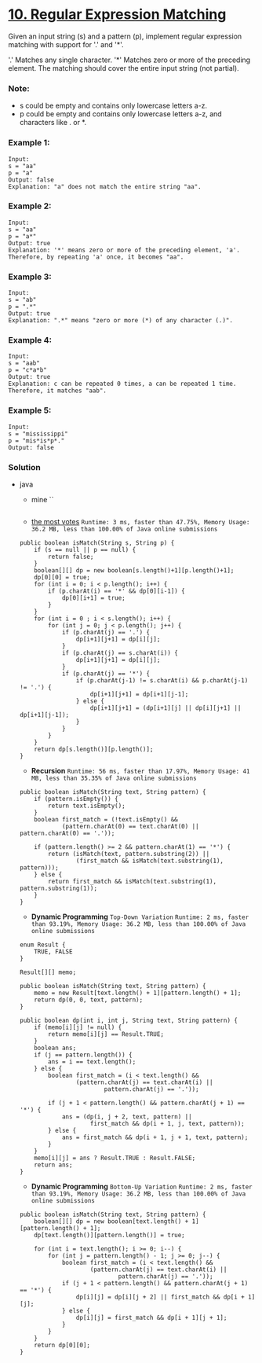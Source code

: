 # [10. Regular Expression Matching](https://leetcode.com/problems/regular-expression-matching/)

Given an input string (s) and a pattern (p), implement regular expression matching with support for '.' and '*'.

'.' Matches any single character.
'*' Matches zero or more of the preceding element.
The matching should cover the entire input string (not partial).

### Note:
* s could be empty and contains only lowercase letters a-z.
* p could be empty and contains only lowercase letters a-z, and characters like . or *.

### Example 1:
```
Input:
s = "aa"
p = "a"
Output: false
Explanation: "a" does not match the entire string "aa".
```

### Example 2:
```
Input:
s = "aa"
p = "a*"
Output: true
Explanation: '*' means zero or more of the preceding element, 'a'. Therefore, by repeating 'a' once, it becomes "aa".
```

### Example 3:
```
Input:
s = "ab"
p = ".*"
Output: true
Explanation: ".*" means "zero or more (*) of any character (.)".
```

### Example 4:
```
Input:
s = "aab"
p = "c*a*b"
Output: true
Explanation: c can be repeated 0 times, a can be repeated 1 time. Therefore, it matches "aab".
```

### Example 5:
```
Input:
s = "mississippi"
p = "mis*is*p*."
Output: false
```

### Solution
* java 
  * mine ``
  ```
  ```
  
  * [the most votes](https://leetcode.com/problems/regular-expression-matching/discuss/5651/Easy-DP-Java-Solution-with-detailed-Explanation) 
  `Runtime: 3 ms, faster than 47.75%, Memory Usage: 36.2 MB, less than 100.00% of Java online submissions`
  ```
  public boolean isMatch(String s, String p) {
      if (s == null || p == null) {
          return false;
      }
      boolean[][] dp = new boolean[s.length()+1][p.length()+1];
      dp[0][0] = true;
      for (int i = 0; i < p.length(); i++) {
          if (p.charAt(i) == '*' && dp[0][i-1]) {
              dp[0][i+1] = true;
          }
      }
      for (int i = 0 ; i < s.length(); i++) {
          for (int j = 0; j < p.length(); j++) {
              if (p.charAt(j) == '.') {
                  dp[i+1][j+1] = dp[i][j];
              }
              if (p.charAt(j) == s.charAt(i)) {
                  dp[i+1][j+1] = dp[i][j];
              }
              if (p.charAt(j) == '*') {
                  if (p.charAt(j-1) != s.charAt(i) && p.charAt(j-1) != '.') {
                      dp[i+1][j+1] = dp[i+1][j-1];
                  } else {
                      dp[i+1][j+1] = (dp[i+1][j] || dp[i][j+1] || dp[i+1][j-1]);
                  }
              }
          }
      }
      return dp[s.length()][p.length()];
  }
  ```
  
  * **Recursion** `Runtime: 56 ms, faster than 17.97%, Memory Usage: 41 MB, less than 35.35% of Java online submissions`
  ```
  public boolean isMatch(String text, String pattern) {
      if (pattern.isEmpty()) {
          return text.isEmpty();
      }
      boolean first_match = (!text.isEmpty() &&
              (pattern.charAt(0) == text.charAt(0) || pattern.charAt(0) == '.'));

      if (pattern.length() >= 2 && pattern.charAt(1) == '*') {
          return (isMatch(text, pattern.substring(2)) ||
                  (first_match && isMatch(text.substring(1), pattern)));
      } else {
          return first_match && isMatch(text.substring(1), pattern.substring(1));
      }
  }
  ```
  
  * **Dynamic Programming** `Top-Down Variation` `Runtime: 2 ms, faster than 93.19%, Memory Usage: 36.2 MB, less than 100.00% of Java online submissions`
  ```
  enum Result {
      TRUE, FALSE
  }

  Result[][] memo;

  public boolean isMatch(String text, String pattern) {
      memo = new Result[text.length() + 1][pattern.length() + 1];
      return dp(0, 0, text, pattern);
  }

  public boolean dp(int i, int j, String text, String pattern) {
      if (memo[i][j] != null) {
          return memo[i][j] == Result.TRUE;
      }
      boolean ans;
      if (j == pattern.length()) {
          ans = i == text.length();
      } else {
          boolean first_match = (i < text.length() &&
                  (pattern.charAt(j) == text.charAt(i) ||
                          pattern.charAt(j) == '.'));

          if (j + 1 < pattern.length() && pattern.charAt(j + 1) == '*') {
              ans = (dp(i, j + 2, text, pattern) ||
                      first_match && dp(i + 1, j, text, pattern));
          } else {
              ans = first_match && dp(i + 1, j + 1, text, pattern);
          }
      }
      memo[i][j] = ans ? Result.TRUE : Result.FALSE;
      return ans;
  }
  ```
   
  * **Dynamic Programming** `Bottom-Up Variation` `Runtime: 2 ms, faster than 93.19%, Memory Usage: 36.2 MB, less than 100.00% of Java online submissions`
  ```
  public boolean isMatch(String text, String pattern) {
      boolean[][] dp = new boolean[text.length() + 1][pattern.length() + 1];
      dp[text.length()][pattern.length()] = true;

      for (int i = text.length(); i >= 0; i--) {
          for (int j = pattern.length() - 1; j >= 0; j--) {
              boolean first_match = (i < text.length() &&
                      (pattern.charAt(j) == text.charAt(i) ||
                              pattern.charAt(j) == '.'));
              if (j + 1 < pattern.length() && pattern.charAt(j + 1) == '*') {
                  dp[i][j] = dp[i][j + 2] || first_match && dp[i + 1][j];
              } else {
                  dp[i][j] = first_match && dp[i + 1][j + 1];
              }
          }
      }
      return dp[0][0];
  }
  ```
